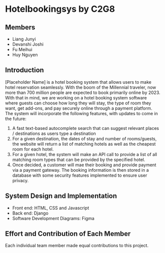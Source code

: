 # Hotelbookingsys by C2G8

## Members
* Liang Junyi
* Devanshi Joshi 
* Fu Meihui
* Huy Nguyen

## Introduction
[Placeholder Name] is a hotel booking system that allows users to make hotel reservation seamlessly. With the boom of the Millennial traveler, now more than 700 million people are expected to book primarily online by 2023. With that in mind, we are working on a hotel booking system software where guests can choose how long they will stay, the type of room they want, get add-ons, and pay securely online through a payment platform. The system will incorporate the following features, with updates to come in the future: 
1. A fast text-based autocomplete search that can suggest relevant places / destinations as users type a destination
2. For a given destination, the dates of stay and number of rooms/guests, the website will return a list of matching hotels as well as the cheapest room for each hotel. 
3. For a given hotel, the system will make an API call to provide a list of all matching room types that can be provided by the specified hotel.
4. Once decided, a customer will mae their booking and provide payment via a payment gateway. The booking information is then stored in a database with some security features implemented to ensure user privacy.

## System Design and Implementation
* Front end: HTML, CSS and Javascript
* Back end: Django
* Software Development Diagrams: Figma

## Effort and Contribution of Each Member
Each individual team member made equal contributions to this project.
